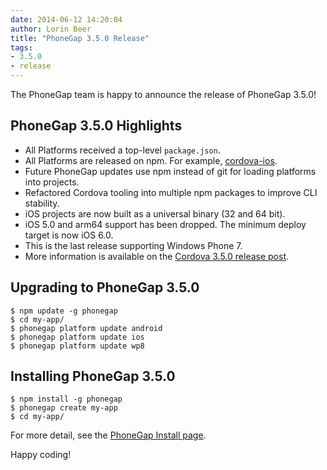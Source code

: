 ```yaml
---
date: 2014-06-12 14:20:04
author: Lorin Beer
title: "PhoneGap 3.5.0 Release"
tags:
- 3.5.0
- release
---
```


The PhoneGap team is happy to announce the release of PhoneGap 3.5.0!

## PhoneGap 3.5.0 Highlights

- All Platforms received a top-level `package.json`.
- All Platforms are released on npm. For example, [cordova-ios](https://www.npmjs.org/package/cordova-ios).
- Future PhoneGap updates use npm instead of git for loading platforms into projects.
- Refactored Cordova tooling into multiple npm packages to improve CLI stability.
- iOS projects are now built as a universal binary (32 and 64 bit).
- iOS 5.0 and arm64 support has been dropped. The minimum deploy target is now iOS 6.0.
- This is the last release supporting Windows Phone 7.
- More information is available on the [Cordova 3.5.0 release post](http://cordova.apache.org/announcements/2014/05/23/cordova-350.html).

## Upgrading to PhoneGap 3.5.0

    $ npm update -g phonegap
    $ cd my-app/
    $ phonegap platform update android
    $ phonegap platform update ios
    $ phonegap platform update wp8

## Installing PhoneGap 3.5.0

    $ npm install -g phonegap
    $ phonegap create my-app
    $ cd my-app/

For more detail, see the [PhoneGap Install page](http://phonegap.com/install).

Happy coding!